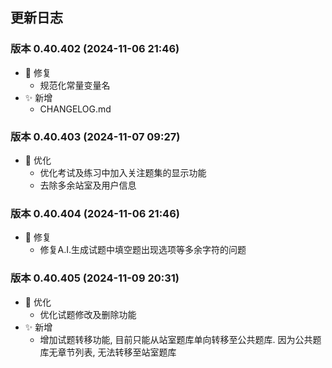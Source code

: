 ## 更新日志

### 版本 0.40.402 (2024-11-06 21:46)

- 🐞 修复
  - 规范化常量变量名
- ✨ 新增
  - CHANGELOG.md

### 版本 0.40.403 (2024-11-07 09:27)

- 🚀 优化
  - 优化考试及练习中加入关注题集的显示功能
  - 去除多余站室及用户信息

### 版本 0.40.404 (2024-11-06 21:46)

- 🐞 修复
  - 修复A.I.生成试题中填空题出现选项等多余字符的问题

### 版本 0.40.405 (2024-11-09 20:31)

- 🚀 优化
  - 优化试题修改及删除功能
- ✨ 新增
  - 增加试题转移功能, 目前只能从站室题库单向转移至公共题库. 因为公共题库无章节列表, 无法转移至站室题库
